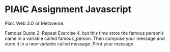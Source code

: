 # PIAIC Assignment Javascript

Piaic Web 3.O or Metaverse.

Famous Quote 2: Repeat Exercise 4, but this time store the famous person’s name in a variable called famous_person. Then compose your message and store it in a new variable called message. Print your message